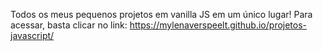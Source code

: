Todos os meus pequenos projetos em vanilla JS em um único lugar!
Para acessar, basta clicar no link: https://mylenaverspeelt.github.io/projetos-javascript/
